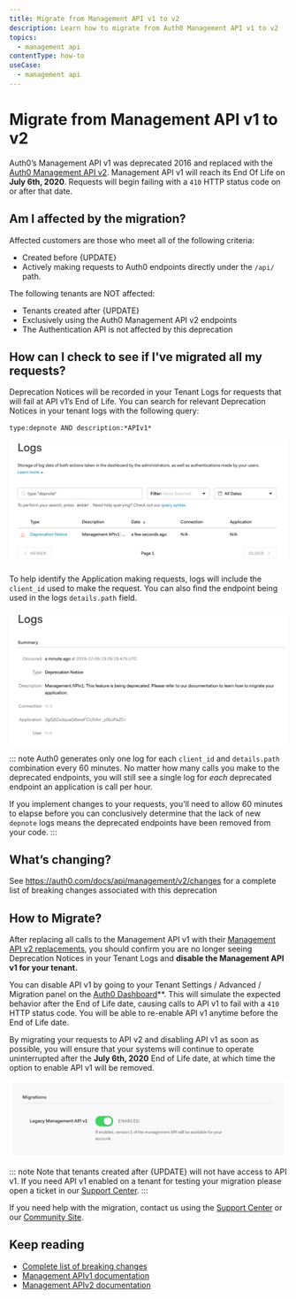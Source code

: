 ```yaml
---
title: Migrate from Management API v1 to v2
description: Learn how to migrate from Auth0 Management API v1 to v2
topics:
  - management api
contentType: how-to 
useCase:
  - management api
---
```


# Migrate from Management API v1 to v2

Auth0’s Management API v1 was deprecated 2016 and replaced with the [Auth0 Management API v2](https://auth0.com/docs/api/management/v2/). Management API v1 will reach its End Of Life on **July 6th, 2020**. Requests will begin failing with a `410` HTTP status code on or after that date.

## Am I affected by the migration?

Affected customers are those who meet all of the following criteria:
* Created before {UPDATE}
* Actively making requests to Auth0 endpoints directly under the `/api/` path.

The following tenants are NOT affected:
* Tenants created after {UPDATE}
* Exclusively using the Auth0 Management API v2 endpoints 
* The Authentication API is not affected by this deprecation
  
## How can I check to see if I've migrated all my requests?

Deprecation Notices will be recorded in your Tenant Logs for requests that will fail at API v1’s End of Life. You can search for relevant Deprecation Notices in your tenant logs with the following query: 

```
type:depnote AND description:*APIv1*
```
![](/media/articles/migrations/apiv1-log-query.png)

To help identify the Application making requests, logs will include the `client_id` used to make the request. You can also find the endpoint being used in the logs `details.path` field.

![](/media/articles/migrations/apiv1-log-example.png)

::: note
Auth0 generates only one log for each `client_id` and `details.path` combination every 60 minutes. No matter how many calls you make to the deprecated endpoints, you will still see a single log for *each* deprecated endpoint an application is call per hour.

If you implement changes to your requests, you'll need to allow 60 minutes to elapse before you can conclusively determine that the lack of new `depnote` logs means the deprecated endpoints have been removed from your code.
:::

## What’s changing?

See https://auth0.com/docs/api/management/v2/changes for a complete list of breaking changes associated with this deprecation

## How to Migrate?

After replacing all calls to the Management API v1 with their [Management API v2 replacements](https://auth0.com/docs/api/management/v2/changes), you should confirm you are no longer seeing Deprecation Notices in your Tenant Logs and **disable the Management API v1 for your tenant.** 

You can disable API v1 by going to your Tenant Settings / Advanced / Migration panel on the [Auth0 Dashboard](http://manage.auth0.com/)**. This will simulate the expected behavior after the End of Life date, causing calls to API v1 to fail with a `410` HTTP status code.  You will be able to re-enable API v1 anytime before the End of Life date.

By migrating your requests to API v2 and disabling API v1 as soon as possible, you will ensure that your systems will continue to operate uninterrupted after the **July 6th, 2020** End of Life date, at which time the option to enable API v1 will be removed.

![](/media/articles/migrations/apiv1-toggle.png)

::: note
Note that tenants created after {UPDATE} will not have access to API v1. If you need API v1 enabled on a tenant for testing your migration please open a ticket in our [Support Center](https://support.auth0.com/tickets).
:::
 
If you need help with the migration, contact us using the [Support Center](https://support.auth0.com/) or our [Community Site](https://community.auth0.com/c/auth0-community/Migrations).

## Keep reading
* [Complete list of breaking changes](https://auth0.com/docs/api/management/v2/changes)
* [Management APIv1 documentation](https://auth0.com/docs/api/management/v1)
* [Management APIv2 documentation](https://auth0.com/docs/api/management/v2)
